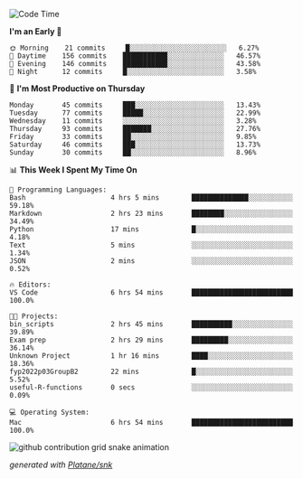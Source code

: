 <!--START_SECTION:waka-->
![Code Time](http://img.shields.io/badge/Code%20Time-194%20hrs%202%20mins-blue)

**I'm an Early 🐤** 

```text
🌞 Morning    21 commits     █░░░░░░░░░░░░░░░░░░░░░░░░   6.27% 
🌆 Daytime    156 commits    ███████████░░░░░░░░░░░░░░   46.57% 
🌃 Evening    146 commits    ███████████░░░░░░░░░░░░░░   43.58% 
🌙 Night      12 commits     █░░░░░░░░░░░░░░░░░░░░░░░░   3.58%

```
📅 **I'm Most Productive on Thursday** 

```text
Monday       45 commits     ███░░░░░░░░░░░░░░░░░░░░░░   13.43% 
Tuesday      77 commits     █████░░░░░░░░░░░░░░░░░░░░   22.99% 
Wednesday    11 commits     ░░░░░░░░░░░░░░░░░░░░░░░░░   3.28% 
Thursday     93 commits     ███████░░░░░░░░░░░░░░░░░░   27.76% 
Friday       33 commits     ██░░░░░░░░░░░░░░░░░░░░░░░   9.85% 
Saturday     46 commits     ███░░░░░░░░░░░░░░░░░░░░░░   13.73% 
Sunday       30 commits     ██░░░░░░░░░░░░░░░░░░░░░░░   8.96%

```


📊 **This Week I Spent My Time On** 

```text
💬 Programming Languages: 
Bash                     4 hrs 5 mins        ██████████████░░░░░░░░░░░   59.18% 
Markdown                 2 hrs 23 mins       ████████░░░░░░░░░░░░░░░░░   34.49% 
Python                   17 mins             █░░░░░░░░░░░░░░░░░░░░░░░░   4.18% 
Text                     5 mins              ░░░░░░░░░░░░░░░░░░░░░░░░░   1.34% 
JSON                     2 mins              ░░░░░░░░░░░░░░░░░░░░░░░░░   0.52%

🔥 Editors: 
VS Code                  6 hrs 54 mins       █████████████████████████   100.0%

🐱‍💻 Projects: 
bin_scripts              2 hrs 45 mins       ██████████░░░░░░░░░░░░░░░   39.89% 
Exam prep                2 hrs 29 mins       █████████░░░░░░░░░░░░░░░░   36.14% 
Unknown Project          1 hr 16 mins        ████░░░░░░░░░░░░░░░░░░░░░   18.36% 
fyp2022p03GroupB2        22 mins             █░░░░░░░░░░░░░░░░░░░░░░░░   5.52% 
useful-R-functions       0 secs              ░░░░░░░░░░░░░░░░░░░░░░░░░   0.09%

💻 Operating System: 
Mac                      6 hrs 54 mins       █████████████████████████   100.0%

```


<!--END_SECTION:waka-->


<!--Snake Game-->
![github contribution grid snake animation](https://raw.githubusercontent.com/viggo-gascou/viggo-gascou/output/github-contribution-grid-snake.svg)

_generated with [Platane/snk](https://github.com/Platane/snk)_
<!--Snake Game-->

